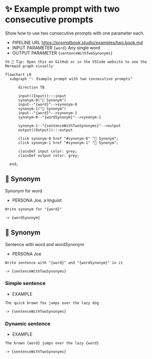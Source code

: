 # ✨ Example prompt with two consecutive prompts

Show how to use two consecutive prompts with one parameter each.

-   PIPELINE URL https://promptbook.studio/examples/two.book.md
-   INPUT  PARAMETER `{word}` Any single word
-   OUTPUT PARAMETER `{sentenceWithTwoSynonyms}`

<!--Graph-->
<!-- ⚠️ WARNING: This code has been generated so that any manual changes will be overwritten -->

```mermaid
%% 🔮 Tip: Open this on GitHub or in the VSCode website to see the Mermaid graph visually

flowchart LR
  subgraph "✨ Example prompt with two consecutive prompts"

      direction TB

      input((Input)):::input
      synonym-0("💬 Synonym")
      input--"{word}"-->synonym-0
      synonym-1("💬 Synonym")
      input--"{word}"-->synonym-1
      synonym-0--"{wordSynonym}"-->synonym-1

      synonym-1--"{sentenceWithTwoSynonyms}"-->output
      output((Output)):::output

      click synonym-0 href "#synonym-0" "💬 Synonym";
      click synonym-1 href "#synonym-1" "💬 Synonym";

      classDef input color: grey;
      classDef output color: grey;

  end;
```

<!--/Graph-->

## 💬 Synonym

Synonym for word

-   PERSONA Joe, a linguist

```text
Write synonym for "{word}"
```

`-> {wordSynonym}`

## 💬 Synonym

<!--
!!!!!!
Problem when task has same title
## 💬 Sentence
-->

Sentence with word and wordSynonym

-   PERSONA Joe

```text
Write sentence with "{word}" and "{wordSynonym}" in it
```

`-> {sentenceWithTwoSynonyms}`

### Simple sentence

-   EXAMPLE

```text
The quick brown fox jumps over the lazy dog
```

`-> {sentenceWithTwoSynonyms}`

### Dynamic sentence

-   EXAMPLE

```text
The brown {word} jumps over the lazy {word}
```

`-> {sentenceWithTwoSynonyms}`
